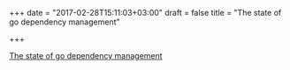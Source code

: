 +++
date = "2017-02-28T15:11:03+03:00"
draft = false
title = "The state of go dependency management"

+++

<p><a href="https://hackernoon.com/the-state-of-go-dependency-management-6cc5f82a4bfa">The state of go dependency management</a></p>
